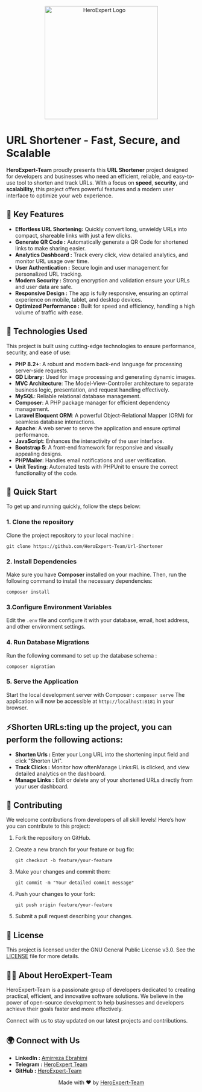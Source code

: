 
<p align="center">
  <img src="https://HeroExpert.ir/GitHub/Preview.png" width="300" alt="HeroExpert Logo">
</p>

# URL Shortener - Fast, Secure, and Scalable

**HeroExpert-Team** proudly presents this **URL Shortener** project designed for developers and businesses who need an efficient, reliable, and easy-to-use tool to shorten and track URLs. With a focus on **speed**, **security**, and **scalability**, this project offers powerful features and a modern user interface to optimize your web experience.


## 🌟 Key Features

- **Effortless URL Shortening:** Quickly convert long, unwieldy URLs into compact, shareable links with just a few clicks.
- **Generate QR Code :** Automatically generate a QR Code for shortened links to make sharing easier.
- **Analytics Dashboard :** Track every click, view detailed analytics, and monitor URL usage over time.
- **User Authentication :** Secure login and user management for personalized URL tracking.
- **Modern Security :** Strong encryption and validation ensure your URLs and user data are safe.
- **Responsive Design :** The app is fully responsive, ensuring an optimal experience on mobile, tablet, and desktop devices.
- **Optimized Performance :** Built for speed and efficiency, handling a high volume of traffic with ease.


## 🔧 Technologies Used

This project is built using cutting-edge technologies to ensure performance, security, and ease of use:

- **PHP 8.2+**: A robust and modern back-end language for processing server-side requests.  
- **GD Library**: Used for image processing and generating dynamic images.  
- **MVC Architecture**: The Model-View-Controller architecture to separate business logic, presentation, and request handling effectively.  
- **MySQL**: Reliable relational database management.  
- **Composer**: A PHP package manager for efficient dependency management.  
- **Laravel Eloquent ORM**: A powerful Object-Relational Mapper (ORM) for seamless database interactions.  
- **Apache**: A web server to serve the application and ensure optimal performance.  
- **JavaScript**: Enhances the interactivity of the user interface.  
- **Bootstrap 5**: A front-end framework for responsive and visually appealing designs.  
- **PHPMailer**: Handles email notifications and user verification.  
- **Unit Testing**: Automated tests with PHPUnit to ensure the correct functionality of the code.  


## 🚀 Quick Start

To get up and running quickly, follow the steps below:

### 1. Clone the repository
Clone the project repository to your local machine :

`git clone https://github.com/HeroExpert-Team/Url-Shortener`

### 2. Install Dependencies
Make sure you have **Composer** installed on your machine. Then, run the following command to install the necessary dependencies:

`composer install`

### 3.Configure Environment Variables
Edit the `.env` file and configure it with your database, email, host address, and other environment settings.


### 4. Run Database Migrations
Run the following command to set up the database schema :

`composer migration`

### 5. Serve the Application
Start the local development server with Composer :
`
composer serve
`
The application will now be accessible at `http://localhost:8181` in your browser.



## ⚡Shorten URLs:ting up the project, you can perform the following actions:

- **Shorten Urls :** Enter your Long URL into the shortening input field and click "Shorten Url".
- **Track Clicks :** Monitor how oftenManage Links:RL is clicked, and view detailed analytics on the dashboard.
- **Manage Links :** Edit or delete any of your shortened URLs directly from your user dashboard.



## 🤝 Contributing

We welcome contributions from developers of all skill levels! Here’s how you can contribute to this project:


1. Fork the repository on GitHub.
2. Create a new branch for your feature or bug fix:
  
   `git checkout -b feature/your-feature`

3. Make your changes and commit them:
  
   `git commit -m "Your detailed commit message"`
   
4. Push your changes to your fork:
  
   `git push origin feature/your-feature`
   
5. Submit a pull request describing your changes.


## 📄 License

This project is licensed under the GNU General Public License v3.0. See the [LICENSE](LICENSE) file for more details.


## 🧑‍💻 About HeroExpert-Team

HeroExpert-Team is a passionate group of developers dedicated to creating practical, efficient, and innovative software solutions. We believe in the power of open-source development to help businesses and developers achieve their goals faster and more effectively.

Connect with us to stay updated on our latest projects and contributions.

## 🌍 Connect with Us

- **LinkedIn :** [Amirreza Ebrahimi](https://www.linkedin.com/in/amireza-Eb)
- **Telegram :** [HeroExpert Team](https://t.me/HeroExpert_ir)
- **GitHub :** [HeroExpert-Team](https://github.com/HeroExpert-Team)

<p align="center">
  Made with ❤️ by <a href="https://github.com/HeroExpert-Team">HeroExpert-Team</a>
</p>
